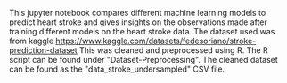 This jupyter notebook compares different machine learning models to predict heart stroke and gives insights on the observations made after training different models on the heart stroke data. The dataset used was from kaggle https://www.kaggle.com/datasets/fedesoriano/stroke-prediction-dataset This was cleaned and preprocessed using R. The R script can be found under "Dataset-Preprocessing". The cleaned dataset can be found as the "data_stroke_undersampled" CSV file. 
